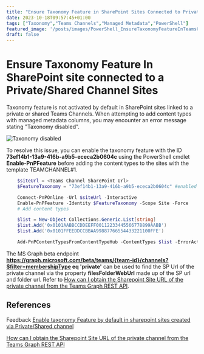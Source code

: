 ```yaml
---
title: "Ensure Taxonomy Feature in SharePoint Sites Connected to Private/Shared Teams Channels"
date: 2023-10-18T09:57:45+01:00
tags: ["Taxonomy","Teams Channels","Managed Metadata","PowerShell"]
featured_image: '/posts/images/PowerShell_EnsureTaxonomyFeatureInTeamsChannelSites/TaxonomyDisabled.png'
draft: false
---
```


# Ensure Taxonomy Feature In SharePoint site connected to a Private/Shared Channel Sites

Taxonomy feature is not activated by default in SharePoint sites linked to a private or shared Teams Channels. 
When attempting to add content types with managed metadata columns, you may encounter an error message stating "Taxonomy disabled".

![Taxonomy disabled](../images/PowerShell_EnsureTaxonomyFeatureInTeamsChannelSites/TaxonomyDisabled.png)

To resolve this issue, you can enable the taxonomy feature with the ID **73ef14b1-13a9-416b-a9b5-ececa2b0604c** using the PowerShell cmdlet **Enable-PnPFeature** before adding the content types to the sites with the template TEAMCHANNEL#1.


```powershell
    $siteUrl = <Teams Channel SharePoint Url>
    $FeatureTaxonomy = "73ef14b1-13a9-416b-a9b5-ececa2b0604c" #enabled taxonomy

    Connect-PnPOnline -Url $siteUrl -Interactive
    Enable-PnPFeature -Identity $FeatureTaxonomy -Scope Site -Force
    # Add content types

    $list = New-Object Collections.Generic.List[string]
    $list.Add('0x0101AABBCCDDEEFF00112233445566778899AABB')
    $list.Add('0x0101FFEEDDCCBBAA99887766554433221100FFE')

    Add-PnPContentTypesFromContentTypeHub -ContentTypes $list -ErrorAction Continue
```

The MS Graph beta endpoint **https://graph.microsoft.com/beta/teams/{team-id}/channels?$filter=membershipType eq 'private'** can be used to find the SP Url of the private channel via the property **filesFolderWebUrl** made up of the SP url and folder url. Refer to [How can I obtain the Sharepoint Site URL of the private channel from the Teams Graph REST API](https://learn.microsoft.com/en-us/answers/questions/1159903/how-can-i-obtain-the-sharepoint-site-url-of-the-pr?wt.mc_id=MVP_308367). 

## References

Feedback [Enable taxonomy Feature by default in sharepoint sites created via Private/Shared channel](https://feedbackportal.microsoft.com/feedback/idea/86b3778c-8b6d-ee11-a81c-000d3ae46fcb?wt.mc_id=MVP_308367)

[How can I obtain the Sharepoint Site URL of the private channel from the Teams Graph REST API](https://learn.microsoft.com/en-us/answers/questions/1159903/how-can-i-obtain-the-sharepoint-site-url-of-the-pr?wt.mc_id=MVP_308367)